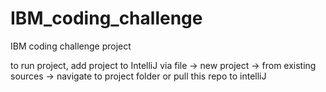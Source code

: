 # IBM_coding_challenge
IBM coding challenge project

to run project, add project to IntelliJ via file -> new project -> from existing sources -> navigate to project folder
or
pull this repo to intelliJ
